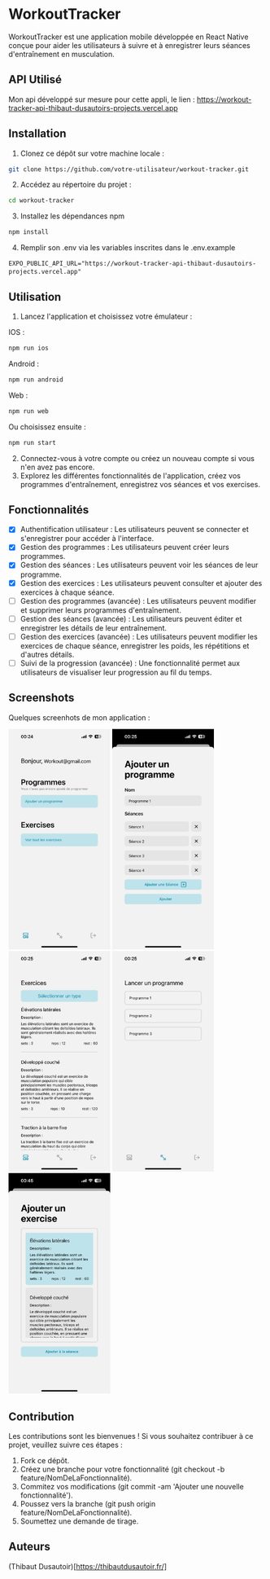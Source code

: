 # WorkoutTracker

WorkoutTracker est une application mobile développée en React Native conçue pour aider les utilisateurs à suivre et à enregistrer leurs séances d'entraînement en musculation.

## API Utilisé 

Mon api développé sur mesure pour cette appli, le lien : https://workout-tracker-api-thibaut-dusautoirs-projects.vercel.app

## Installation

1. Clonez ce dépôt sur votre machine locale :

```bash
git clone https://github.com/votre-utilisateur/workout-tracker.git
```

2. Accédez au répertoire du projet :

```bash
cd workout-tracker
```

3. Installez les dépendances npm 

```bash
npm install
```

4. Remplir son .env via les variables inscrites dans le .env.example

```env
EXPO_PUBLIC_API_URL="https://workout-tracker-api-thibaut-dusautoirs-projects.vercel.app"
```

## Utilisation

1. Lancez l'application et choisissez votre émulateur :

IOS :

```bash
npm run ios
```

Android : 

```bash
npm run android
```

Web : 

```bash
npm run web
```

Ou choisissez ensuite : 

```bash
npm run start
```

2. Connectez-vous à votre compte ou créez un nouveau compte si vous n'en avez pas encore.
3. Explorez les différentes fonctionnalités de l'application, créez vos programmes d'entraînement, enregistrez vos séances et vos exercises.

## Fonctionnalités
- [x] Authentification utilisateur : Les utilisateurs peuvent se connecter et s'enregistrer pour accéder à l'interface. 
- [x] Gestion des programmes : Les utilisateurs peuvent créer leurs programmes.
- [x] Gestion des séances : Les utilisateurs peuvent voir les séances de leur programme.
- [x] Gestion des exercices : Les utilisateurs peuvent consulter et ajouter des exercices à chaque séance.
- [ ] Gestion des programmes (avancée) : Les utilisateurs peuvent modifier et supprimer leurs programmes d'entraînement.
- [ ] Gestion des séances (avancée) : Les utilisateurs peuvent éditer et enregistrer les détails de leur entraînement. 
- [ ] Gestion des exercices (avancée) : Les utilisateurs peuvent modifier les exercices de chaque séance, enregistrer les poids, les répétitions et d'autres détails.
- [ ] Suivi de la progression (avancée) : Une fonctionnalité permet aux utilisateurs de visualiser leur progression au fil du temps.

## Screenshots

Quelques screenhots de mon application : 

<img src="./screenshots/IMG_6233.PNG" alt="Texte alternatif" style="width: 200px;"/>
<img src="./screenshots/IMG_6234.PNG" alt="Texte alternatif" style="width: 200px;"/>
<img src="./screenshots/IMG_6235.PNG" alt="Texte alternatif" style="width: 200px;"/>
<img src="./screenshots/IMG_6236.PNG" alt="Texte alternatif" style="width: 200px;"/>
<img src="./screenshots/IMG_6238.PNG" alt="Texte alternatif" style="width: 200px;"/>

## Contribution 

Les contributions sont les bienvenues ! Si vous souhaitez contribuer à ce projet, veuillez suivre ces étapes :

1. Fork ce dépôt.
2. Créez une branche pour votre fonctionnalité (git checkout -b feature/NomDeLaFonctionnalité).
3. Commitez vos modifications (git commit -am 'Ajouter une nouvelle fonctionnalité').
4. Poussez vers la branche (git push origin feature/NomDeLaFonctionnalité).
5. Soumettez une demande de tirage.

## Auteurs 

(Thibaut Dusautoir)[https://thibautdusautoir.fr/]


